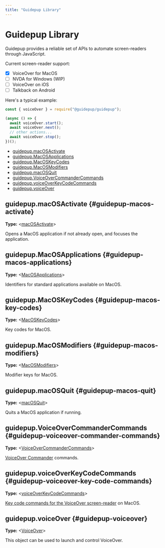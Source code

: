 ```yaml
---
title: "Guidepup Library"
---
```


# Guidepup Library

Guidepup provides a reliable set of APIs to automate screen-readers through JavaScript.

Current screen-reader support:

- [x] VoiceOver for MacOS
- [ ] NVDA for Windows (WIP)
- [ ] VoiceOver on iOS
- [ ] Talkback on Android

Here's a typical example:

```ts
const { voiceOver } = require("@guidepup/guidepup");

(async () => {
  await voiceOver.start();
  await voiceOver.next();
  // other actions...
  await voiceOver.stop();
})();
```

- [guidepup.macOSActivate](./class-guidepup#guidepup-macos-activate)
- [guidepup.MacOSApplications](./class-guidepup#guidepup-macos-applications)
- [guidepup.MacOSKeyCodes](./class-guidepup#guidepup-macos-key-codes)
- [guidepup.MacOSModifiers](./class-guidepup#guidepup-macos-modifiers)
- [guidepup.macOSQuit](./class-guidepup#guidepup-macos-quit)
- [guidepup.VoiceOverCommanderCommands](./class-guidepup#guidepup-voiceover-commander-commands)
- [guidepup.voiceOverKeyCodeCommands](./class-guidepup#guidepup-voiceover-key-code-commands)
- [guidepup.voiceOver](./class-guidepup#guidepup-voiceover)

## guidepup.macOSActivate {#guidepup-macos-activate}

**Type:** &#60;[macOSActivate]&#62;

Opens a MacOS application if not already open, and focuses the application.

## guidepup.MacOSApplications {#guidepup-macos-applications}

**Type:** &#60;[MacOSApplications]&#62;

Identifiers for standard applications available on MacOS.

## guidepup.MacOSKeyCodes {#guidepup-macos-key-codes}

**Type:** &#60;[MacOSKeyCodes]&#62;

Key codes for MacOS.

## guidepup.MacOSModifiers {#guidepup-macos-modifiers}

**Type:** &#60;[MacOSModifiers]&#62;

Modifier keys for MacOS.

## guidepup.macOSQuit {#guidepup-macos-quit}

**Type:** &#60;[macOSQuit]&#62;

Quits a MacOS application if running.

## guidepup.VoiceOverCommanderCommands {#guidepup-voiceover-commander-commands}

**Type:** &#60;[VoiceOverCommanderCommands]&#62;

[VoiceOver Commander](https://support.apple.com/en-gb/guide/voiceover/cpvoukbcmdr/mac) commands.

## guidepup.voiceOverKeyCodeCommands {#guidepup-voiceover-key-code-commands}

**Type:** &#60;[voiceOverKeyCodeCommands]&#62;

[Key code commands for the VoiceOver screen-reader](https://www.apple.com/voiceover/info/guide/_1131.html) on MacOS.

## guidepup.voiceOver {#guidepup-voiceover}

**Type:** &#60;[VoiceOver]&#62;

This object can be used to launch and control VoiceOver.

[macosactivate]: ./class-macos-activate "macOSActivate"
[macosapplications]: ./class-macos-applications "MacOSApplications"
[macoskeycodes]: ./class-macos-key-codes "MacOSKeyCodes"
[macosmodifiers]: ./class-macos-modifiers "MacOSModifiers"
[macosquit]: ./class-macos-quit "macOSQuit"
[voiceovercommandercommands]: ./class-voiceover-commander-commands "VoiceOverCommanderCommands"
[voiceoverkeycodecommands]: ./class-voiceover-key-code-commands "VoiceOverKeyCodeCommands"
[voiceover]: ./class-voiceover "VoiceOver"
